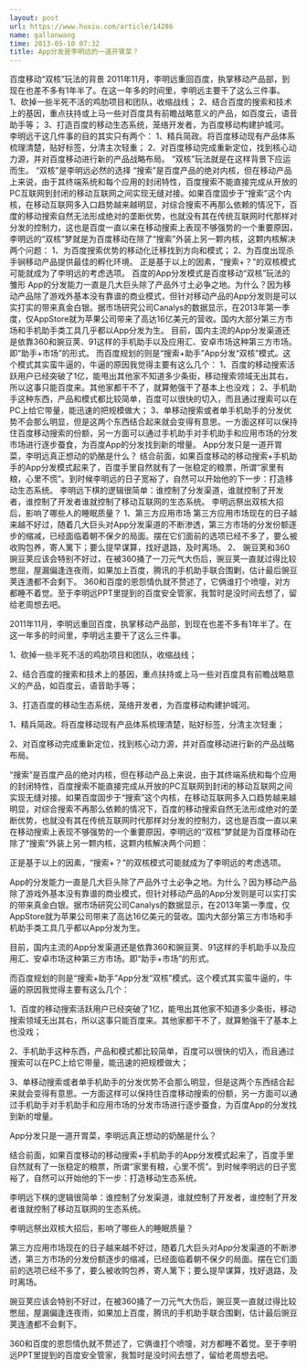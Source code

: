 ```yaml
---
layout: post
url: https://www.huxiu.com/article/14286
name: gallonwang
time: 2013-05-10 07:32
title: App分发是李明远的一道开胃菜？
---
```

百度移动“双核”玩法的背景 2011年11月，李明远重回百度，执掌移动产品部，到现在也差不多有1年半了。在这一年多的时间里，李明远主要干了这么三件事。 1、砍掉一些半死不活的鸡肋项目和团队，收缩战线； 2、结合百度的搜索和技术上的基因，重点扶持或上马一些对百度具有前瞻战略意义的产品，如百度云，语音助手等； 3、打造百度的移动生态系统，笼络开发者，为百度移动构建护城河。 李明远干这几件事的目的其实只有两个： 1、精兵简政。将百度移动现有产品体系梳理清楚，贴好标签，分清主次轻重； 2、对百度移动完成重新定位，找到核心动力源，并对百度移动进行新的产品战略布局。 “双核”玩法就是在这样背景下应运而生。 “双核”是李明远必然的选择 “搜索”是百度产品的绝对内核，但在移动产品上来说，由于其终端系统和每个应用的封闭特性，百度搜索不能直接完成从开放的PC互联网到封闭的移动互联网之间实现无缝对接。如果百度固步于“搜索”这个内核，在移动互联网多入口趋势越来越明显，对综合搜索不再那么依赖的情况下，百度的移动搜索自然无法形成绝对的垄断优势，也就没有其在传统互联网时代那样对分发的控制力，这也是百度一直以来在移动搜索上表现不够强势的一个重要原因，李明远的“双核”梦就是为百度移动在除了“搜索”外装上另一颗内核，这颗内核解决两个问题： 1、为百度搜索优势的移动化迁移找到方向和模式； 2、为百度出现杀手锏移动产品提供最佳的孵化环境。 正是基于以上的因素，“搜索+？”的双核模式可能就成为了李明远的考虑选项。 百度的App分发模式是百度移动“双核”玩法的雏形 App的分发能力一直是几大巨头除了产品外寸土必争之地。为什么？因为移动产品除了游戏外基本没有靠谱的商业模式，但针对移动产品的App分发则是可以实打实的带来真金白银。据市场研究公司Canalys的数据显示，在2013年第一季度，仅AppStore就为苹果公司带来了高达16亿美元的营收。国内大部分第三方市场和手机助手类工具几乎都以App分发为生。 目前，国内主流的App分发渠道还是依靠360和豌豆荚、91这样的手机助手以及应用汇、安卓市场这种第三方市场。即“助手+市场”的形式。 而百度规划的则是“搜索+助手”App分发“双核”模式。这个模式其实蛮牛逼的，牛逼的原因我觉得主要有这么几个： 1、百度的移动搜索活跃用户已经突破了1亿，能甩出其他家不知道多少条街，移动搜索领域无出其右，所以这事只能百度来。其他家都干不了，就算勉强干了基本上也没戏； 2、手机助手这种东西，产品和模式都比较简单，百度可以很快的切入，而且通过搜索可以在PC上给它带量，能迅速的把规模做大； 3、单移动搜索或者单手机助手的分发优势不会那么明显，但是这两个东西结合起来就会变得有意思。一方面这样可以保持住百度移动搜索的份额，另一方面可以通过手机助手对手机助手和应用市场的分发市场进行逐步蚕食，为百度App的分发找到新的增量。 App分发只是一道开胃菜，李明远真正想动的奶酪是什么？ 结合前面，如果百度移动的移动搜索+手机助手的App分发模式起来了，百度手里自然就有了一张稳定的粮票，所谓“家里有粮，心里不慌”。到时候李明远的日子宽裕了，自然可以开始他的下一步：打造移动生态系统。 李明远下棋的逻辑很简单：谁控制了分发渠道，谁就控制了开发者，谁控制了开发者谁就控制了移动互联网的生态系统。 李明远祭出双核大招后，影响了哪些人的睡眠质量？ 1、第三方应用市场 第三方应用市场现在的日子越来越不好过，随着几大巨头对App分发渠道的不断渗透，第三方市场的分发份额逐步的缩减，已经面临着朝不保夕的局面。摆在它们面前的选项已经不多了，要么被收购包养，寄人篱下；要么提早谋算，找好退路，及时离场。 2、 豌豆荚和360 豌豆荚应该会特别不好过，在被360捅了一刀元气大伤后，豌豆荚一直就过得比较憋屈，屋漏偏逢连夜雨，如果加上百度，腾讯的手机助手联合围剿，估计最后豌豆荚连渣都不会剩下。 360和百度的恩怨情仇就不赘述了，它俩谁打个喷嚏，对方都睡不着觉。至于李明远PPT里提到的百度安全管家，我暂时是没时间去想了，留给老周想去吧。

2011年11月，李明远重回百度，执掌移动产品部，到现在也差不多有1年半了。在这一年多的时间里，李明远主要干了这么三件事。

1、砍掉一些半死不活的鸡肋项目和团队，收缩战线；

2、结合百度的搜索和技术上的基因，重点扶持或上马一些对百度具有前瞻战略意义的产品，如百度云，语音助手等；

3、打造百度的移动生态系统，笼络开发者，为百度移动构建护城河。

1、精兵简政。将百度移动现有产品体系梳理清楚，贴好标签，分清主次轻重；

2、对百度移动完成重新定位，找到核心动力源，并对百度移动进行新的产品战略布局。

“搜索”是百度产品的绝对内核，但在移动产品上来说，由于其终端系统和每个应用的封闭特性，百度搜索不能直接完成从开放的PC互联网到封闭的移动互联网之间实现无缝对接。如果百度固步于“搜索”这个内核，在移动互联网多入口趋势越来越明显，对综合搜索不再那么依赖的情况下，百度的移动搜索自然无法形成绝对的垄断优势，也就没有其在传统互联网时代那样对分发的控制力，这也是百度一直以来在移动搜索上表现不够强势的一个重要原因，李明远的“双核”梦就是为百度移动在除了“搜索”外装上另一颗内核，这颗内核解决两个问题：

正是基于以上的因素，“搜索+？”的双核模式可能就成为了李明远的考虑选项。

App的分发能力一直是几大巨头除了产品外寸土必争之地。为什么？因为移动产品除了游戏外基本没有靠谱的商业模式，但针对移动产品的App分发则是可以实打实的带来真金白银。据市场研究公司Canalys的数据显示，在2013年第一季度，仅AppStore就为苹果公司带来了高达16亿美元的营收。国内大部分第三方市场和手机助手类工具几乎都以App分发为生。

目前，国内主流的App分发渠道还是依靠360和豌豆荚、91这样的手机助手以及应用汇、安卓市场这种第三方市场。即“助手+市场”的形式。

而百度规划的则是“搜索+助手”App分发“双核”模式。这个模式其实蛮牛逼的，牛逼的原因我觉得主要有这么几个：

1、百度的移动搜索活跃用户已经突破了1亿，能甩出其他家不知道多少条街，移动搜索领域无出其右，所以这事只能百度来。其他家都干不了，就算勉强干了基本上也没戏；

2、手机助手这种东西，产品和模式都比较简单，百度可以很快的切入，而且通过搜索可以在PC上给它带量，能迅速的把规模做大；

3、单移动搜索或者单手机助手的分发优势不会那么明显，但是这两个东西结合起来就会变得有意思。一方面这样可以保持住百度移动搜索的份额，另一方面可以通过手机助手对手机助手和应用市场的分发市场进行逐步蚕食，为百度App的分发找到新的增量。

App分发只是一道开胃菜，李明远真正想动的奶酪是什么？

结合前面，如果百度移动的移动搜索+手机助手的App分发模式起来了，百度手里自然就有了一张稳定的粮票，所谓“家里有粮，心里不慌”。到时候李明远的日子宽裕了，自然可以开始他的下一步：打造移动生态系统。

李明远下棋的逻辑很简单：谁控制了分发渠道，谁就控制了开发者，谁控制了开发者谁就控制了移动互联网的生态系统。

李明远祭出双核大招后，影响了哪些人的睡眠质量？

第三方应用市场现在的日子越来越不好过，随着几大巨头对App分发渠道的不断渗透，第三方市场的分发份额逐步的缩减，已经面临着朝不保夕的局面。摆在它们面前的选项已经不多了，要么被收购包养，寄人篱下；要么提早谋算，找好退路，及时离场。

豌豆荚应该会特别不好过，在被360捅了一刀元气大伤后，豌豆荚一直就过得比较憋屈，屋漏偏逢连夜雨，如果加上百度，腾讯的手机助手联合围剿，估计最后豌豆荚连渣都不会剩下。

360和百度的恩怨情仇就不赘述了，它俩谁打个喷嚏，对方都睡不着觉。至于李明远PPT里提到的百度安全管家，我暂时是没时间去想了，留给老周想去吧。


